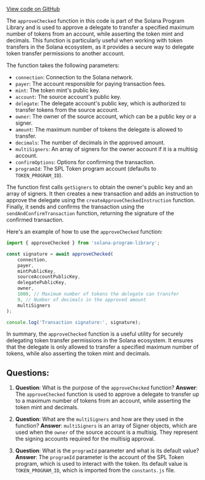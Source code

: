 [View code on GitHub](https://github.com/solana-labs/solana-program-library/token/js/src/actions/approveChecked.ts)

The `approveChecked` function in this code is part of the Solana Program Library and is used to approve a delegate to transfer a specified maximum number of tokens from an account, while asserting the token mint and decimals. This function is particularly useful when working with token transfers in the Solana ecosystem, as it provides a secure way to delegate token transfer permissions to another account.

The function takes the following parameters:

- `connection`: Connection to the Solana network.
- `payer`: The account responsible for paying transaction fees.
- `mint`: The token mint's public key.
- `account`: The source account's public key.
- `delegate`: The delegate account's public key, which is authorized to transfer tokens from the source account.
- `owner`: The owner of the source account, which can be a public key or a signer.
- `amount`: The maximum number of tokens the delegate is allowed to transfer.
- `decimals`: The number of decimals in the approved amount.
- `multiSigners`: An array of signers for the owner account if it is a multisig account.
- `confirmOptions`: Options for confirming the transaction.
- `programId`: The SPL Token program account (defaults to `TOKEN_PROGRAM_ID`).

The function first calls `getSigners` to obtain the owner's public key and an array of signers. It then creates a new transaction and adds an instruction to approve the delegate using the `createApproveCheckedInstruction` function. Finally, it sends and confirms the transaction using the `sendAndConfirmTransaction` function, returning the signature of the confirmed transaction.

Here's an example of how to use the `approveChecked` function:

```javascript
import { approveChecked } from 'solana-program-library';

const signature = await approveChecked(
    connection,
    payer,
    mintPublicKey,
    sourceAccountPublicKey,
    delegatePublicKey,
    owner,
    1000, // Maximum number of tokens the delegate can transfer
    9, // Number of decimals in the approved amount
    multiSigners
);

console.log('Transaction signature:', signature);
```

In summary, the `approveChecked` function is a useful utility for securely delegating token transfer permissions in the Solana ecosystem. It ensures that the delegate is only allowed to transfer a specified maximum number of tokens, while also asserting the token mint and decimals.
## Questions: 
 1. **Question**: What is the purpose of the `approveChecked` function?
   **Answer**: The `approveChecked` function is used to approve a delegate to transfer up to a maximum number of tokens from an account, while asserting the token mint and decimals.

2. **Question**: What are the `multiSigners` and how are they used in the function?
   **Answer**: `multiSigners` is an array of Signer objects, which are used when the `owner` of the source account is a multisig. They represent the signing accounts required for the multisig approval.

3. **Question**: What is the `programId` parameter and what is its default value?
   **Answer**: The `programId` parameter is the account of the SPL Token program, which is used to interact with the token. Its default value is `TOKEN_PROGRAM_ID`, which is imported from the `constants.js` file.